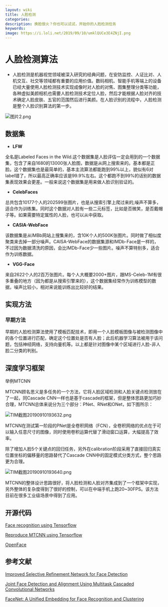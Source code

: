 ```yaml
---
layout: wiki
title: 人脸检测
categories: 
description: 换脸很火？你也可以试试，开始你的人脸检测任务
keywords: 
image: https://i.loli.net/2019/09/10/umklQUCe3E4ZNjI.png
---
```


# 人脸检测算法

* 人脸检测是机器视觉领域被深入研究的经典问题，在安防监控、人证比对、人机交互、社交等领域都有重要的应用价值。数码相机、智能手机等端上的设备已经大量使用人脸检测技术实现成像时对人脸的对焦、图集整理分类等功能，各种虚拟美颜相机也需要人脸检测技术定位人脸，然后才能根据人脸对齐的技术确定人脸皮肤、五官的范围然后进行美颜。在人脸识别的流程中，人脸检测是整个人脸识别算法的第一步。

![图片2.png](https://i.loli.net/2019/09/10/cFmLgXDRiYfQMeh.png)

## 数据集

* **LFW**

全名是Labeled Faces in the Wild.这个数据集是人脸评估一定会用到的一个数据集，包含了来自1680的13000张人脸图，数据是从网上搜索来的。基本都是正脸。这个数据集也是最简单的，基本主流算法都能跑到99%以上，貌似有6对label错了，所以最高正确率应该是99.9%左右。这个都跑不到99%的话别的数据集表现效果会更差。一般来说这个数据集是用来做人脸识别验证的。

* **CelebFaces**

总共包含10177个人的202599张图片，也是从搜索引擎上爬过来的,噪声不算多，适合作为训练集。同时这个数据对人脸有一些二元标签，比如是否微笑，是否戴帽子等。如果需要特定属性的人脸，也可以从中获取。

* **CASIA-WebFace**

该数据集是从IMBb网站上搜集来的，含10K个人的500K张图片。同时做了相似度聚类来去掉一部分噪声。CAISA-WebFace的数据集源和IMDb-Face是一样的，不过因为数据清洗的原因，会比IMDb-Face少一些图片。噪声不算特别多，适合作为训练数据。

- **VGG-Face**

来自2622个人的2百万张图片。每个人大概要2000+图片，跟MS-Celeb-1M有很多重叠的地方（因为都是从搜索引擎来的），这个数据集经常作为训练模型的数据，噪声比较小，相对来说能训练出比较好的结果。

## 实现方法

### 早期方法

早期的人脸检测算法使用了模板匹配技术，即用一个人脸模板图像与被检测图像中的各个位置进行匹配，确定这个位置处是否有人脸；此后机器学习算法被用于该问题，包括神经网络，支持向量机等。以上都是针对图像中某个区域进行人脸-非人脸二分类的判别。

## 深度学习框架

举例MTCNN

MTCNN顾名思义是多任务的一个方法，它将人脸区域检测和人脸关键点检测放在了一起，同Cascade CNN一样也是基于cascade的框架，但是整体思路更加巧妙合理，MTCNN总体来说分为三个部分：PNet、RNet和ONet，如下图所示：

![TIM截图20190910193632.png](https://i.loli.net/2019/09/10/qbsAuUWRrZFB3vw.png)

MTCNN在测试第一阶段的PNet是全卷积网络（FCN），全卷积网络的优点在于可以输入任意尺寸的图像，同时使用卷积运算代替了滑动窗口运算，大幅提高了效率。

除了增加人脸5个关键点的回归任务，另外在calibration阶段采用了直接回归真实位置坐标的偏移量的思路替代了Cascade CNN中的固定模式分类方式，整个思路更为合理。

![TIM截图20190910193640.png](https://i.loli.net/2019/09/10/VvL6WZRaXb4Ii7j.png)

MTCNN的整体设计思路很好，将人脸检测和人脸对齐集成到了一个框架中实现，另外整体的复杂度得到了很好的控制，可以在中端手机上跑20~30FPS。该方法目前在很多工业级场景中得到了应用。



## 开源代码

[Face recognition using Tensorflow](<https://github.com/davidsandberg/facenet>)

[Reproduce MTCNN using Tensorflow](<https://github.com/AITTSMD/MTCNN-Tensorflow>)

[OpenFace](<https://github.com/cmusatyalab/openface>)

## 参考文献

[Improved Selective Refinement Network for Face Detection](<https://arxiv.org/abs/1809.02693v1>)

[Joint Face Detection and Alignment Using Multitask Cascaded Convolutional Networks](<https://arxiv.org/abs/1604.02878>)

[FaceNet: A Unified Embedding for Face Recognition and Clustering](<https://arxiv.org/abs/1503.03832>)